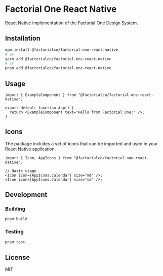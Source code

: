 # Factorial One React Native

React Native implementation of the Factorial One Design System.

## Installation

```bash
npm install @factorialco/factorial-one-react-native
# or
yarn add @factorialco/factorial-one-react-native
# or
pnpm add @factorialco/factorial-one-react-native
```

## Usage

```tsx
import { ExampleComponent } from "@factorialco/factorial-one-react-native";

export default function App() {
  return <ExampleComponent text="Hello from Factorial One!" />;
}
```

## Icons

The package includes a set of icons that can be imported and used in your React Native application.

```tsx
import { Icon, AppIcons } from "@factorialco/factorial-one-react-native";

// Basic usage
<Icon icon={AppIcons.Calendar} size="md" />;
<Icon icon={AppIcons.Calendar} size="sm" />;
```

## Development

### Building

```bash
pnpm build
```

### Testing

```bash
pnpm test
```

## License

MIT
